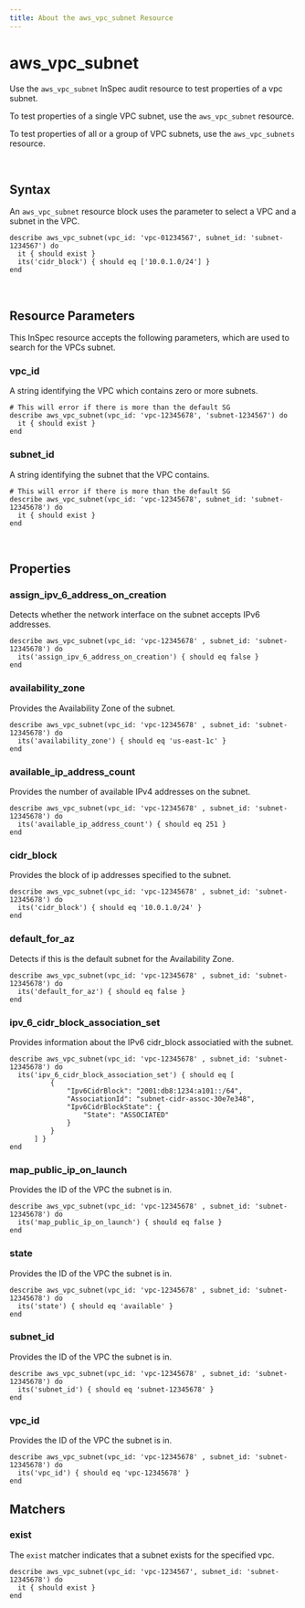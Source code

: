 ```yaml
---
title: About the aws_vpc_subnet Resource
---
```


# aws_vpc_subnet

Use the `aws_vpc_subnet` InSpec audit resource to test properties of a vpc subnet.

To test properties of a single VPC subnet, use the `aws_vpc_subnet` resource.

To test properties of all or a group of VPC subnets, use the `aws_vpc_subnets` resource.

<br>

## Syntax

An `aws_vpc_subnet` resource block uses the parameter to select a VPC and a subnet in the VPC.

    describe aws_vpc_subnet(vpc_id: 'vpc-01234567', subnet_id: 'subnet-1234567') do
      it { should exist }
      its('cidr_block') { should eq ['10.0.1.0/24'] }
    end

<br>

## Resource Parameters

This InSpec resource accepts the following parameters, which are used to search for the VPCs subnet.

### vpc_id

A string identifying the VPC which contains zero or more subnets.

    # This will error if there is more than the default SG
    describe aws_vpc_subnet(vpc_id: 'vpc-12345678', 'subnet-1234567') do
      it { should exist }    
    end

### subnet_id

A string identifying the subnet that the VPC contains.

    # This will error if there is more than the default SG
    describe aws_vpc_subnet(vpc_id: 'vpc-12345678', subnet_id: 'subnet-12345678') do
      it { should exist }    
    end

<br>

## Properties

### assign_ipv_6_address_on_creation

Detects whether the network interface on the subnet accepts IPv6 addresses.

    describe aws_vpc_subnet(vpc_id: 'vpc-12345678' , subnet_id: 'subnet-12345678') do
      its('assign_ipv_6_address_on_creation') { should eq false }    
    end

### availability_zone

Provides the Availability Zone of the subnet.

    describe aws_vpc_subnet(vpc_id: 'vpc-12345678' , subnet_id: 'subnet-12345678') do
      its('availability_zone') { should eq 'us-east-1c' }    
    end

### available_ip_address_count

Provides the number of available IPv4 addresses on the subnet.

    describe aws_vpc_subnet(vpc_id: 'vpc-12345678' , subnet_id: 'subnet-12345678') do
      its('available_ip_address_count') { should eq 251 }    
    end

### cidr_block

Provides the block of ip addresses specified to the subnet.

    describe aws_vpc_subnet(vpc_id: 'vpc-12345678' , subnet_id: 'subnet-12345678') do
      its('cidr_block') { should eq '10.0.1.0/24' }    
    end

### default_for_az

Detects if this is the default subnet for the Availability Zone.

    describe aws_vpc_subnet(vpc_id: 'vpc-12345678' , subnet_id: 'subnet-12345678') do
      its('default_for_az') { should eq false }    
    end

### ipv_6_cidr_block_association_set

Provides information about the IPv6 cidr_block associatied with the subnet.

    describe aws_vpc_subnet(vpc_id: 'vpc-12345678' , subnet_id: 'subnet-12345678') do
      its('ipv_6_cidr_block_association_set') { should eq [
              {
                  "Ipv6CidrBlock": "2001:db8:1234:a101::/64",
                  "AssociationId": "subnet-cidr-assoc-30e7e348",
                  "Ipv6CidrBlockState": {
                      "State": "ASSOCIATED"
                  }
              }
          ] }    
    end

### map_public_ip_on_launch

Provides the ID of the VPC the subnet is in.

    describe aws_vpc_subnet(vpc_id: 'vpc-12345678' , subnet_id: 'subnet-12345678') do
      its('map_public_ip_on_launch') { should eq false }    
    end

### state

Provides the ID of the VPC the subnet is in.

    describe aws_vpc_subnet(vpc_id: 'vpc-12345678' , subnet_id: 'subnet-12345678') do
      its('state') { should eq 'available' }    
    end

### subnet_id

Provides the ID of the VPC the subnet is in.

    describe aws_vpc_subnet(vpc_id: 'vpc-12345678' , subnet_id: 'subnet-12345678') do
      its('subnet_id') { should eq 'subnet-12345678' }    
    end

### vpc_id

Provides the ID of the VPC the subnet is in.

    describe aws_vpc_subnet(vpc_id: 'vpc-12345678' , subnet_id: 'subnet-12345678') do
      its('vpc_id') { should eq 'vpc-12345678' }    
    end

## Matchers

### exist

The `exist` matcher indicates that a subnet exists for the specified vpc.

    describe aws_vpc_subnet(vpc_id: 'vpc-1234567', subnet_id: 'subnet-12345678') do
      it { should exist }
    end
